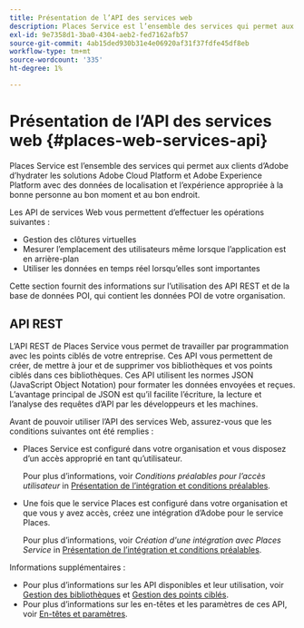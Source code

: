 ```yaml
---
title: Présentation de l’API des services web
description: Places Service est l’ensemble des services qui permet aux clients d’Adobe d’hydrater les solutions Adobe Experience Cloud et Adobe Experience Platform avec des données de localisation et l’expérience appropriée à la bonne personne au bon moment et au bon endroit.
exl-id: 9e7358d1-3ba0-4304-aeb2-fed7162afb57
source-git-commit: 4ab15ded930b31e4e06920af31f37fdfe45df8eb
workflow-type: tm+mt
source-wordcount: '335'
ht-degree: 1%

---
```


# Présentation de l’API des services web {#places-web-services-api}

Places Service est l’ensemble des services qui permet aux clients d’Adobe d’hydrater les solutions Adobe Cloud Platform et Adobe Experience Platform avec des données de localisation et l’expérience appropriée à la bonne personne au bon moment et au bon endroit.

Les API de services Web vous permettent d’effectuer les opérations suivantes :

* Gestion des clôtures virtuelles
* Mesurer l’emplacement des utilisateurs même lorsque l’application est en arrière-plan
* Utiliser les données en temps réel lorsqu’elles sont importantes

Cette section fournit des informations sur l’utilisation des API REST et de la base de données POI, qui contient les données POI de votre organisation.

## API REST

L’API REST de Places Service vous permet de travailler par programmation avec les points ciblés de votre entreprise. Ces API vous permettent de créer, de mettre à jour et de supprimer vos bibliothèques et vos points ciblés dans ces bibliothèques. Ces API utilisent les normes JSON (JavaScript Object Notation) pour formater les données envoyées et reçues. L’avantage principal de JSON est qu’il facilite l’écriture, la lecture et l’analyse des requêtes d’API par les développeurs et les machines.

Avant de pouvoir utiliser l’API des services Web, assurez-vous que les conditions suivantes ont été remplies :

* Places Service est configuré dans votre organisation et vous disposez d’un accès approprié en tant qu’utilisateur.

   Pour plus d’informations, voir *Conditions préalables pour l’accès utilisateur* in [Présentation de l’intégration et conditions préalables](/help/web-service-api/adobe-i-o-integration.md).

* Une fois que le service Places est configuré dans votre organisation et que vous y avez accès, créez une intégration d’Adobe pour le service Places.

   Pour plus d’informations, voir *Création d&#39;une intégration avec Places Service* in [Présentation de l’intégration et conditions préalables](/help/web-service-api/adobe-i-o-integration.md).

Informations supplémentaires :

* Pour plus d’informations sur les API disponibles et leur utilisation, voir [Gestion des bibliothèques](/help/web-service-api/api-usage/manage-libraries/manage-libraries.md) et [Gestion des points ciblés](/help/web-service-api/api-usage/manage-pois/manage-pois.md).
* Pour plus d’informations sur les en-têtes et les paramètres de ces API, voir [En-têtes et paramètres](/help/web-service-api/api-usage/headers-and-parameters.md).
